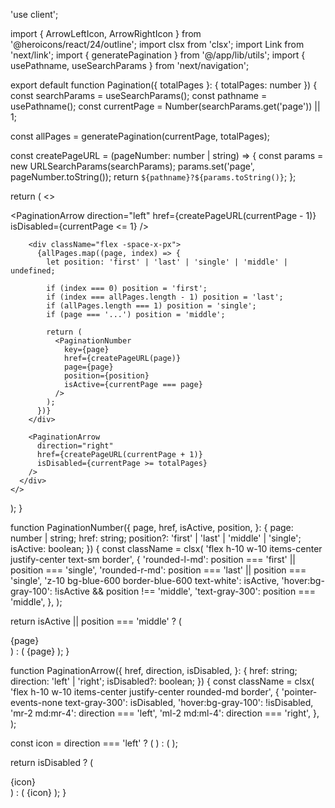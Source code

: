 'use client';

import { ArrowLeftIcon, ArrowRightIcon } from '@heroicons/react/24/outline';
import clsx from 'clsx';
import Link from 'next/link';
import { generatePagination } from '@/app/lib/utils';
import { usePathname, useSearchParams } from 'next/navigation';

export default function Pagination({ totalPages }: { totalPages: number }) {
  const searchParams = useSearchParams();
  const pathname = usePathname();
  const currentPage = Number(searchParams.get('page')) || 1;
  
  const allPages = generatePagination(currentPage, totalPages);
 
  const createPageURL = (pageNumber: number | string) => {
    const params = new URLSearchParams(searchParams);
    params.set('page', pageNumber.toString());
    return `${pathname}?${params.toString()}`;
  };

  return (
    <>
      <div className="inline-flex">
        <PaginationArrow
          direction="left"
          href={createPageURL(currentPage - 1)}
          isDisabled={currentPage <= 1}
        />

        <div className="flex -space-x-px">
          {allPages.map((page, index) => {
            let position: 'first' | 'last' | 'single' | 'middle' | undefined;

            if (index === 0) position = 'first';
            if (index === allPages.length - 1) position = 'last';
            if (allPages.length === 1) position = 'single';
            if (page === '...') position = 'middle';

            return (
              <PaginationNumber
                key={page}
                href={createPageURL(page)}
                page={page}
                position={position}
                isActive={currentPage === page}
              />
            );
          })}
        </div>

        <PaginationArrow
          direction="right"
          href={createPageURL(currentPage + 1)}
          isDisabled={currentPage >= totalPages}
        />
      </div> 
    </>
  );
}

function PaginationNumber({
  page,
  href,
  isActive,
  position,
}: {
  page: number | string;
  href: string;
  position?: 'first' | 'last' | 'middle' | 'single';
  isActive: boolean;
}) {
  const className = clsx(
    'flex h-10 w-10 items-center justify-center text-sm border',
    {
      'rounded-l-md': position === 'first' || position === 'single',
      'rounded-r-md': position === 'last' || position === 'single',
      'z-10 bg-blue-600 border-blue-600 text-white': isActive,
      'hover:bg-gray-100': !isActive && position !== 'middle',
      'text-gray-300': position === 'middle',
    },
  );

  return isActive || position === 'middle' ? (
    <div className={className}>{page}</div>
  ) : (
    <Link href={href} className={className}>
      {page}
    </Link>
  );
}

function PaginationArrow({
  href,
  direction,
  isDisabled,
}: {
  href: string;
  direction: 'left' | 'right';
  isDisabled?: boolean;
}) {
  const className = clsx(
    'flex h-10 w-10 items-center justify-center rounded-md border',
    {
      'pointer-events-none text-gray-300': isDisabled,
      'hover:bg-gray-100': !isDisabled,
      'mr-2 md:mr-4': direction === 'left',
      'ml-2 md:ml-4': direction === 'right',
    },
  );

  const icon =
    direction === 'left' ? (
      <ArrowLeftIcon className="w-4" />
    ) : (
      <ArrowRightIcon className="w-4" />
    );

  return isDisabled ? (
    <div className={className}>{icon}</div>
  ) : (
    <Link className={className} href={href}>
      {icon}
    </Link>
  );
}
